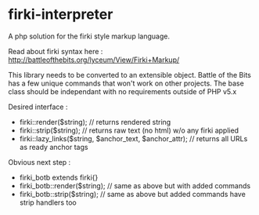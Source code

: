 # firki-interpreter

A php solution for the firki style markup language.

Read about firki syntax here : http://battleofthebits.org/lyceum/View/Firki+Markup/

This library needs to be converted to an extensible object.  Battle of the Bits has a few unique commands that won't work on other projects.  The base class should be independant with no requirements outside of PHP v5.x



Desired interface :

- firki::render($string);  // returns rendered string
- firki::strip($string);  // returns raw text (no html) w/o any firki applied
- firki::lazy_links($string, $anchor_text, $anchor_attr);  // returns all URLs as ready anchor tags


Obvious next step :

- firki_botb extends firki{}
- firki_botb::render($string);  // same as above but with added commands
- firki_botb::strip($string);  // same as above but added commands have strip handlers too
